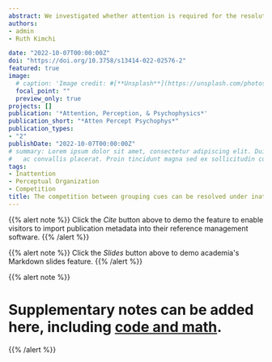 ```yaml
---
abstract: We investigated whether attention is required for the resolution of the competition between conflicting grouping cues. Participants performed a demanding change-detection task on a small matrix presented on a backdrop composed of two organizations that could change or stay the same between two consecutive displays independently from changes in the target. We hypothesized that if the competition between the backdrop organizations can be resolved without attention, congruency effects should emerge between changes in the target and changes in the organization that won the competition, but not for the other organization. Three trial types were examined; no-conflict trials, where the two grouping cues formed the same organization (e.g., columns by proximity and by color similarity); conflict trials, where the two cues formed conflicting organizations (e.g., columns by proximity and rows by color similarity); and mixed trials, where one backdrop display depicted no conflict while the other depicted conflicting organizations. Congruency effects were elicited by one organization (Experiment 1–proximity, Experiment 2–common region) but not by the other (color similarity, Experiments 1–2), in the no-conflict and mixed trials, suggesting that if one display in a trial was well organized it facilitated the resolution of the competition in the other display. However, when resolving the competition was required for both displays within a trial, it was not accomplished without attention. Thus, this study shows novel results revealing some of the conditions in which the competition between grouping cues can be resolved without attention.
authors:
- admin
- Ruth Kimchi

date: "2022-10-07T00:00:00Z"
doi: "https://doi.org/10.3758/s13414-022-02576-2"
featured: true
image: 
  # caption: 'Image credit: #[**Unsplash**](https://unsplash.com/photos/jdD8gXaTZsc)'
  focal_point: ""
  preview_only: true
projects: []
publication: '*Attention, Perception, & Psychophysics*'
publication_short: "*Atten Percept Psychophys*"
publication_types:
- "2"
publishDate: "2022-10-07T00:00:00Z"
# summary: Lorem ipsum dolor sit amet, consectetur adipiscing elit. Duis posuere tellus
#   ac convallis placerat. Proin tincidunt magna sed ex sollicitudin condimentum.
tags:
- Inattention
- Perceptual Organization
- Competition
title: The competition between grouping cues can be resolved under inattention
---
```


{{% alert note %}}
Click the *Cite* button above to demo the feature to enable visitors to import publication metadata into their reference management software.
{{% /alert %}}

{{% alert note %}}
Click the *Slides* button above to demo academia's Markdown slides feature.
{{% /alert %}}

{{% alert note %}}
# Supplementary notes can be added here, including [code and math](https://sourcethemes.com/academic/docs/writing-markdown-latex/).
{{% /alert %}}